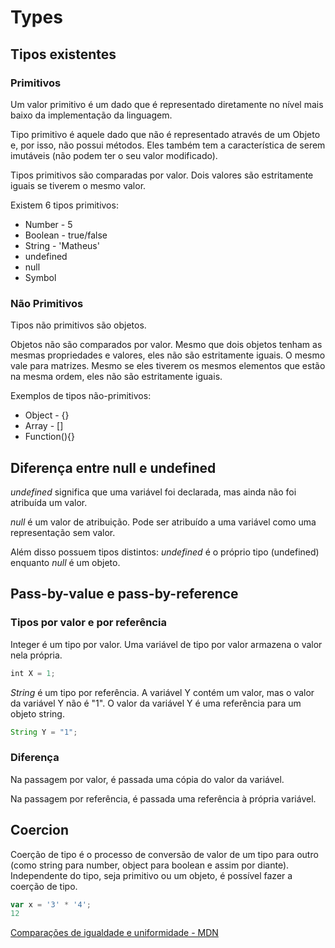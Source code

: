 # Types

## Tipos existentes

### Primitivos
Um valor primitivo é um dado que é representado diretamente no nível mais baixo da implementação da linguagem.

Tipo primitivo é aquele dado que não é representado através de um Objeto e, por isso, não possui métodos. Eles também tem a característica de serem imutáveis (não podem ter o seu valor modificado).

Tipos primitivos são comparadas por valor. Dois valores são estritamente iguais se tiverem o mesmo valor.

Existem 6 tipos primitivos:
* Number - 5
* Boolean - true/false
* String - 'Matheus'
* undefined
* null
* Symbol

### Não Primitivos
Tipos não primitivos são objetos.

Objetos não são comparados por valor. Mesmo que dois objetos tenham as mesmas propriedades e valores, eles não são estritamente iguais. O mesmo vale para matrizes. Mesmo se eles tiverem os mesmos elementos que estão na mesma ordem, eles não são estritamente iguais.

Exemplos de tipos não-primitivos:
* Object - {}
* Array - []
* Function(){}

## Diferença entre null e undefined
*undefined* significa que uma variável foi declarada, mas ainda não foi atribuída um valor.

*null* é um valor de atribuição. Pode ser atribuído a uma variável como uma representação sem valor.

Além disso possuem tipos distintos: *undefined* é o próprio tipo (undefined) enquanto *null* é um objeto.

## Pass-by-value e pass-by-reference

### Tipos por valor e por referência
Integer é um tipo por valor. Uma variável de tipo por valor armazena o valor nela própria.

```js
int X = 1;
```

*String* é um tipo por referência. A variável Y contém um valor, mas o valor da variável Y não é "1". O valor da variável Y é uma referência para um objeto string.
```js
String Y = "1";
```

### Diferença
Na passagem por valor, é passada uma cópia do valor da variável.

Na passagem por referência, é passada uma referência à própria variável.

## Coercion
Coerção de tipo é o processo de conversão de valor de um tipo para outro (como string para number, object para boolean e assim por diante). Independente do tipo, seja primitivo ou um objeto, é possível fazer a coerção de tipo.

```js
var x = '3' * '4';
12
```

[Comparações de igualdade e uniformidade - MDN](https://developer.mozilla.org/pt-BR/docs/Web/JavaScript/Equality_comparisons_and_sameness)